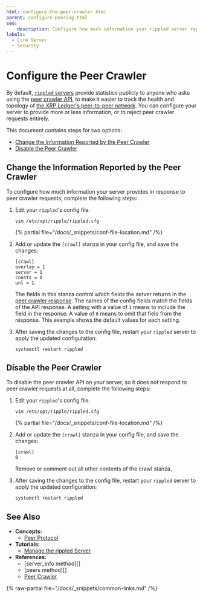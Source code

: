 ```yaml
---
html: configure-the-peer-crawler.html
parent: configure-peering.html
seo:
    description: Configure how much information your rippled server reports publicly about its status and peers.
labels:
  - Core Server
  - Security
---
```

# Configure the Peer Crawler

By default, [`rippled` servers](../../../concepts/networks-and-servers/index.md) provide statistics publicly to anyone who asks using the [peer crawler API](../../../references/http-websocket-apis/peer-port-methods/peer-crawler.md), to make it easier to track the health and topology of [the XRP Ledger's peer-to-peer network](../../../concepts/networks-and-servers/peer-protocol.md). You can configure your server to provide more or less information, or to reject peer crawler requests entirely.

This document contains steps for two options:

- [Change the Information Reported by the Peer Crawler](#change-the-information-reported-by-the-peer-crawler)
- [Disable the Peer Crawler](#disable-the-peer-crawler)

## Change the Information Reported by the Peer Crawler

To configure how much information your server provides in response to peer crawler requests, complete the following steps:

1. Edit your `rippled`'s config file.

    ```
    vim /etc/opt/ripple/rippled.cfg
    ```

    {% partial file="/docs/_snippets/conf-file-location.md" /%}

2. Add or update the `[crawl]` stanza in your config file, and save the changes:

    ```
    [crawl]
    overlay = 1
    server = 1
    counts = 0
    unl = 1
    ```

    The fields in this stanza control which fields the server returns in the [peer crawler response](../../../references/http-websocket-apis/peer-port-methods/peer-crawler.md#response-format). The names of the config fields match the fields of the API response. A setting with a value of `1` means to include the field in the response. A value of `0` means to omit that field from the response. This example shows the default values for each setting.

3. After saving the changes to the config file, restart your `rippled` server to apply the updated configuration:

    ```
    systemctl restart rippled
    ```


## Disable the Peer Crawler

To disable the peer crawler API on your server, so it does not respond to peer crawler requests at all, complete the following steps:

1. Edit your `rippled`'s config file.

    ```
    vim /etc/opt/ripple/rippled.cfg
    ```

    {% partial file="/docs/_snippets/conf-file-location.md" /%}

2. Add or update the `[crawl]` stanza in your config file, and save the changes:

    ```
    [crawl]
    0
    ```

    Remove or comment out all other contents of the crawl stanza.

3. After saving the changes to the config file, restart your `rippled` server to apply the updated configuration:

    ```
    systemctl restart rippled
    ```


## See Also

- **Concepts:**
    - [Peer Protocol](../../../concepts/networks-and-servers/peer-protocol.md)
- **Tutorials:**
    - [Manage the rippled Server](../../installation/install-rippled-on-ubuntu.md)
- **References:**
    - [server_info method][]
    - [peers method][]
    - [Peer Crawler](../../../references/http-websocket-apis/peer-port-methods/peer-crawler.md)

{% raw-partial file="/docs/_snippets/common-links.md" /%}
